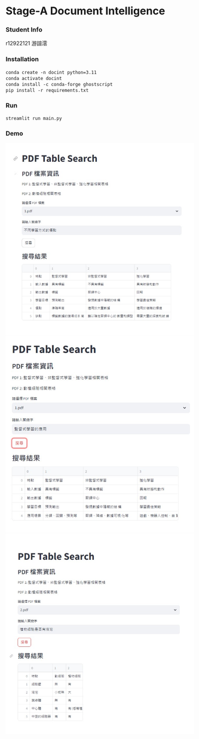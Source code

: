 # Stage-A Document Intelligence

### Student Info
r12922121
游諠澐

### Installation
```
conda create -n docint python=3.11
conda activate docint
conda install -c conda-forge ghostscript
pip install -r requirements.txt
```

### Run
```
streamlit run main.py
```

### Demo
<!-- 放入圖片demo.jpg -->
![Demo1](/images/demo.jpg)
![Demo2](/images/demo2.jpg)
![Demo3](/images/demo3.jpg)